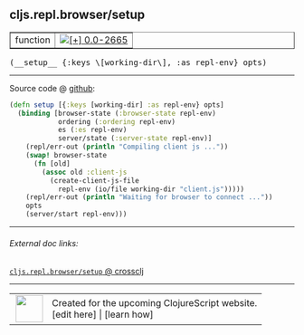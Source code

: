 ## cljs.repl.browser/setup



 <table border="1">
<tr>
<td>function</td>
<td><a href="https://github.com/cljsinfo/cljs-api-docs/tree/0.0-2665"><img valign="middle" alt="[+] 0.0-2665" title="Added in 0.0-2665" src="https://img.shields.io/badge/+-0.0--2665-lightgrey.svg"></a> </td>
</tr>
</table>


 <samp>
(__setup__ {:keys \[working-dir\], :as repl-env} opts)<br>
</samp>

---







Source code @ [github](https://github.com/clojure/clojurescript/blob/r3264/src/main/clojure/cljs/repl/browser.clj#L492-L505):

```clj
(defn setup [{:keys [working-dir] :as repl-env} opts]
  (binding [browser-state (:browser-state repl-env)
            ordering (:ordering repl-env)
            es (:es repl-env)
            server/state (:server-state repl-env)]
    (repl/err-out (println "Compiling client js ..."))
    (swap! browser-state
      (fn [old]
        (assoc old :client-js
          (create-client-js-file
            repl-env (io/file working-dir "client.js")))))
    (repl/err-out (println "Waiting for browser to connect ..."))
    opts
    (server/start repl-env)))
```

<!--
Repo - tag - source tree - lines:

 <pre>
clojurescript @ r3264
└── src
    └── main
        └── clojure
            └── cljs
                └── repl
                    └── <ins>[browser.clj:492-505](https://github.com/clojure/clojurescript/blob/r3264/src/main/clojure/cljs/repl/browser.clj#L492-L505)</ins>
</pre>

-->

---



###### External doc links:

[`cljs.repl.browser/setup` @ crossclj](http://crossclj.info/fun/cljs.repl.browser/setup.html)<br>

---

 <table>
<tr><td>
<img valign="middle" align="right" width="48px" src="http://i.imgur.com/Hi20huC.png">
</td><td>
Created for the upcoming ClojureScript website.<br>
[edit here] | [learn how]
</td></tr></table>

[edit here]:https://github.com/cljsinfo/cljs-api-docs/blob/master/cljsdoc/cljs.repl.browser_setup.cljsdoc
[learn how]:https://github.com/cljsinfo/cljs-api-docs/wiki/cljsdoc-files

<!--

This information was too distracting to show to readers, but I'll leave it
commented here since it is helpful to:

- pretty-print the data used to generate this document
- and show how to retrieve that data



The API data for this symbol:

```clj
{:ns "cljs.repl.browser",
 :name "setup",
 :type "function",
 :signature ["[{:keys [working-dir], :as repl-env} opts]"],
 :source {:code "(defn setup [{:keys [working-dir] :as repl-env} opts]\n  (binding [browser-state (:browser-state repl-env)\n            ordering (:ordering repl-env)\n            es (:es repl-env)\n            server/state (:server-state repl-env)]\n    (repl/err-out (println \"Compiling client js ...\"))\n    (swap! browser-state\n      (fn [old]\n        (assoc old :client-js\n          (create-client-js-file\n            repl-env (io/file working-dir \"client.js\")))))\n    (repl/err-out (println \"Waiting for browser to connect ...\"))\n    opts\n    (server/start repl-env)))",
          :title "Source code",
          :repo "clojurescript",
          :tag "r3264",
          :filename "src/main/clojure/cljs/repl/browser.clj",
          :lines [492 505]},
 :full-name "cljs.repl.browser/setup",
 :full-name-encode "cljs.repl.browser_setup",
 :history [["+" "0.0-2665"]]}

```

Retrieve the API data for this symbol:

```clj
;; from Clojure REPL
(require '[clojure.edn :as edn])
(-> (slurp "https://raw.githubusercontent.com/cljsinfo/cljs-api-docs/catalog/cljs-api.edn")
    (edn/read-string)
    (get-in [:symbols "cljs.repl.browser/setup"]))
```

-->
